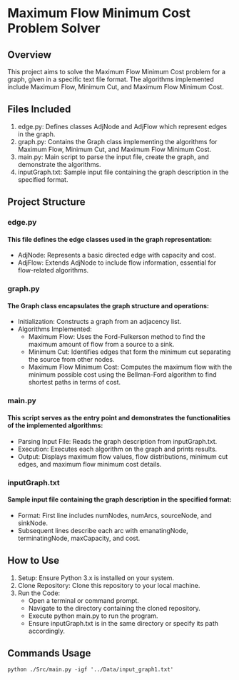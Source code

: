 #  Maximum Flow Minimum Cost Problem Solver

## Overview
This project aims to solve the Maximum Flow Minimum Cost problem for a graph, given in a specific text file format. The algorithms implemented include Maximum Flow, Minimum Cut, and Maximum Flow Minimum Cost.

## Files Included
1. edge.py: Defines classes AdjNode and AdjFlow which represent edges in the graph.
2. graph.py: Contains the Graph class implementing the algorithms for Maximum Flow, Minimum Cut, and Maximum Flow Minimum Cost.
3. main.py: Main script to parse the input file, create the graph, and demonstrate the algorithms.
4. inputGraph.txt: Sample input file containing the graph description in the specified format.


## Project Structure
### edge.py
#### This file defines the edge classes used in the graph representation:
* AdjNode: Represents a basic directed edge with capacity and cost.
* AdjFlow: Extends AdjNode to include flow information, essential for flow-related algorithms.

### graph.py
#### The Graph class encapsulates the graph structure and operations:
* Initialization: Constructs a graph from an adjacency list.
* Algorithms Implemented:
    * Maximum Flow: Uses the Ford-Fulkerson method to find the maximum amount of flow from a source to a sink.
    * Minimum Cut: Identifies edges that form the minimum cut separating the source from other nodes.
    * Maximum Flow Minimum Cost: Computes the maximum flow with the minimum possible cost using the Bellman-Ford algorithm to find shortest paths in terms of cost.

### main.py
#### This script serves as the entry point and demonstrates the functionalities of the implemented algorithms:
* Parsing Input File: Reads the graph description from inputGraph.txt.
* Execution: Executes each algorithm on the graph and prints results.
* Output: Displays maximum flow values, flow distributions, minimum cut edges, and maximum flow minimum cost details.


### inputGraph.txt
#### Sample input file containing the graph description in the specified format:
* Format: First line includes numNodes, numArcs, sourceNode, and sinkNode.
* Subsequent lines describe each arc with emanatingNode, terminatingNode, maxCapacity, and cost.


## How to Use
1. Setup: Ensure Python 3.x is installed on your system.
2. Clone Repository: Clone this repository to your local machine.
3. Run the Code:
    * Open a terminal or command prompt.
    * Navigate to the directory containing the cloned repository.
    * Execute python main.py to run the program.
    * Ensure inputGraph.txt is in the same directory or specify its path accordingly.

## Commands Usage
    python ./Src/main.py -igf '../Data/input_graph1.txt'